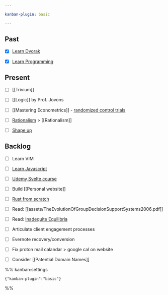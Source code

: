 ```yaml
---

kanban-plugin: basic

---
```


## Past

- [x] [Learn Dvorak](https://www.edclub.com/sportal/program-4.game)
- [x] [Learn Programming](https://learnprogramming.online/app.html?from_completed=1)


## Present

- [ ] [[Trivium]]
- [ ] [[Logic]] by Prof. Jovons
- [ ] [[Mastering Econometrics]] - [randomized control trials](https://mru.org/courses/mastering-econometrics/how-read-economics-research-papers-randomized-controlled-trials-rcts)
- [ ] [Rationalism](http://www.hpmor.com/chapter/29) > [[Rationalism]]
- [ ] [Shape up](https://basecamp.com/shapeup/1.2-chapter-03)


## Backlog

- [ ] Learn VIM
- [ ] [Learn Javascript](https://learnjavascript.online/?utm_source=learnprogramming.online)
- [ ] [Udemy Svelte course](https://www.udemy.com/course/sveltejs-the-complete-guide/learn/practice/1112372/introduction#overview)
- [ ] Build [[Personal website]]
- [ ] [Rust from scratch](https://www.educative.io/courses/learn-rust-from-scratch/39ErMZ60rGM)
- [ ] Read: [[assets/TheEvolutionOfGroupDecisionSupportSystems2006.pdf]]
- [ ] Read: [Inadequite Equilibria](https://equilibriabook.com/inadequacy-and-modesty/)
- [ ] Articulate client engagement processes
- [ ] Evernote recovery/conversion
- [ ] Fix proton mail calandar > google cal on website
- [ ] Consider [[Patential Domain Names]]




%% kanban:settings
```
{"kanban-plugin":"basic"}
```
%%